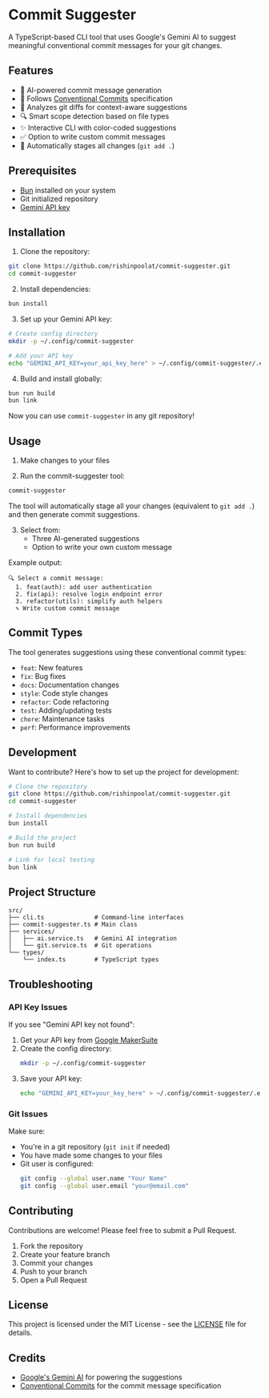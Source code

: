 # Commit Suggester

A TypeScript-based CLI tool that uses Google's Gemini AI to suggest meaningful conventional commit messages for your git changes.

## Features

- 🤖 AI-powered commit message generation
- 📝 Follows [Conventional Commits](https://www.conventionalcommits.org/) specification
- 🎯 Analyzes git diffs for context-aware suggestions
- 🔍 Smart scope detection based on file types
- ✨ Interactive CLI with color-coded suggestions
- ✅ Option to write custom commit messages
- 🚀 Automatically stages all changes (`git add .`)

## Prerequisites

- [Bun](https://bun.sh) installed on your system
- Git initialized repository
- [Gemini API key](https://makersuite.google.com/app/apikey)

## Installation

1. Clone the repository:
```bash
git clone https://github.com/rishinpoolat/commit-suggester.git
cd commit-suggester
```

2. Install dependencies:
```bash
bun install
```

3. Set up your Gemini API key:
```bash
# Create config directory
mkdir -p ~/.config/commit-suggester

# Add your API key
echo "GEMINI_API_KEY=your_api_key_here" > ~/.config/commit-suggester/.env
```

4. Build and install globally:
```bash
bun run build
bun link
```

Now you can use `commit-suggester` in any git repository!

## Usage

1. Make changes to your files

2. Run the commit-suggester tool:
```bash
commit-suggester
```

The tool will automatically stage all your changes (equivalent to `git add .`) and then generate commit suggestions.

3. Select from:
   - Three AI-generated suggestions
   - Option to write your own custom message

Example output:
```
🔍 Select a commit message:
  1. feat(auth): add user authentication
  2. fix(api): resolve login endpoint error
  3. refactor(utils): simplify auth helpers
  ✎ Write custom commit message
```

## Commit Types

The tool generates suggestions using these conventional commit types:

- `feat`: New features
- `fix`: Bug fixes
- `docs`: Documentation changes
- `style`: Code style changes
- `refactor`: Code refactoring
- `test`: Adding/updating tests
- `chore`: Maintenance tasks
- `perf`: Performance improvements

## Development

Want to contribute? Here's how to set up the project for development:

```bash
# Clone the repository
git clone https://github.com/rishinpoolat/commit-suggester.git
cd commit-suggester

# Install dependencies
bun install

# Build the project
bun run build

# Link for local testing
bun link
```

## Project Structure

```
src/
├── cli.ts              # Command-line interfaces
├── commit-suggester.ts # Main class
├── services/          
│   ├── ai.service.ts   # Gemini AI integration
│   └── git.service.ts  # Git operations
└── types/
    └── index.ts        # TypeScript types
```

## Troubleshooting

### API Key Issues

If you see "Gemini API key not found":
1. Get your API key from [Google MakerSuite](https://makersuite.google.com/app/apikey)
2. Create the config directory:
   ```bash
   mkdir -p ~/.config/commit-suggester
   ```
3. Save your API key:
   ```bash
   echo "GEMINI_API_KEY=your_key_here" > ~/.config/commit-suggester/.env
   ```

### Git Issues

Make sure:
- You're in a git repository (`git init` if needed)
- You have made some changes to your files
- Git user is configured:
  ```bash
  git config --global user.name "Your Name"
  git config --global user.email "your@email.com"
  ```

## Contributing

Contributions are welcome! Please feel free to submit a Pull Request.

1. Fork the repository
2. Create your feature branch
3. Commit your changes
4. Push to your branch
5. Open a Pull Request

## License

This project is licensed under the MIT License - see the [LICENSE](LICENSE) file for details.

## Credits

- [Google's Gemini AI](https://deepmind.google/technologies/gemini/) for powering the suggestions
- [Conventional Commits](https://www.conventionalcommits.org/) for the commit message specification